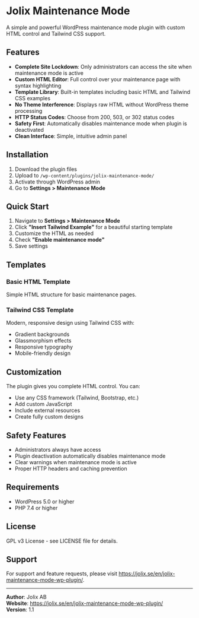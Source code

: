 # Jolix Maintenance Mode

A simple and powerful WordPress maintenance mode plugin with custom HTML control and Tailwind CSS support.

## Features

- **Complete Site Lockdown**: Only administrators can access the site when maintenance mode is active
- **Custom HTML Editor**: Full control over your maintenance page with syntax highlighting
- **Template Library**: Built-in templates including basic HTML and Tailwind CSS examples  
- **No Theme Interference**: Displays raw HTML without WordPress theme processing
- **HTTP Status Codes**: Choose from 200, 503, or 302 status codes
- **Safety First**: Automatically disables maintenance mode when plugin is deactivated
- **Clean Interface**: Simple, intuitive admin panel

## Installation

1. Download the plugin files
2. Upload to `/wp-content/plugins/jolix-maintenance-mode/`
3. Activate through WordPress admin
4. Go to **Settings > Maintenance Mode**

## Quick Start

1. Navigate to **Settings > Maintenance Mode**
2. Click **"Insert Tailwind Example"** for a beautiful starting template
3. Customize the HTML as needed
4. Check **"Enable maintenance mode"**
5. Save settings

## Templates

### Basic HTML Template

Simple HTML structure for basic maintenance pages.

### Tailwind CSS Template

Modern, responsive design using Tailwind CSS with:

- Gradient backgrounds
- Glassmorphism effects
- Responsive typography
- Mobile-friendly design

## Customization

The plugin gives you complete HTML control. You can:

- Use any CSS framework (Tailwind, Bootstrap, etc.)
- Add custom JavaScript
- Include external resources
- Create fully custom designs

## Safety Features

- Administrators always have access
- Plugin deactivation automatically disables maintenance mode
- Clear warnings when maintenance mode is active
- Proper HTTP headers and caching prevention

## Requirements

- WordPress 5.0 or higher
- PHP 7.4 or higher

## License

GPL v3 License - see LICENSE file for details.

## Support

For support and feature requests, please visit <https://jolix.se/en/jolix-maintenance-mode-wp-plugin/>.

---

**Author**: Jolix AB  
**Website**: <https://jolix.se/en/jolix-maintenance-mode-wp-plugin/>  
**Version**: 1.1
